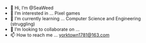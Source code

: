 - 👋 Hi, I’m @SeaWeed
- 👀 I’m interested in ... Pixel games
- 🌱 I’m currently learning ... Computer Science and Engineering (struggling)
- 💞️ I’m looking to collaborate on ... 
- 📫 How to reach me ... yorktown1781@163.com

<!---
Seaweed/Seaweed is a ✨ special ✨ repository because its `README.md` (this file) appears on your GitHub profile.
You can click the Preview link to take a look at your changes.
--->
